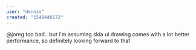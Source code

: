 ```yaml
---
user: "dennis"
created: "1549448172"
---
```


@joreg too bad.. but i'm assuming skia ui drawing comes with a lot better performance, so definitely looking forward to that
